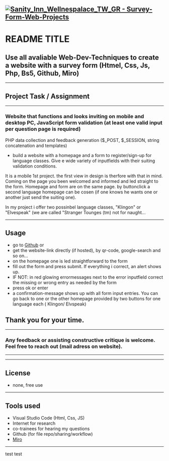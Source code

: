 [![ Sanity_Inn_Wellnespalace_TW_GR - Survey-Form-Web-Projects](https://img.shields.io/badge/_Sanity__Inn__Wellnespalace__TW__GR-Survey--Form--Web--Projects-2ea44f)](https://github.com/Gaudenz77/Sanity_Inn_Wellnespalace)
---
# README TITLE
Use all avaliable Web-Dev-Techniques to create a website with a survey form (Htmel, Css, Js, Php, Bs5, Github, Miro)
----
----

## Project Task / Assignment
---
### Website that functions and looks inviting on mobile and desktop PC, JavaScript form validation (at least one valid input per question page is required)
PHP data collection and feedback generation ($_POST, $_SESSION, string concatenation and templates)
* build a website with a homepage and a form to register/sign-up for language classes. Give e wide variety of inputfields with their suiting validation conditions.

It is a mobile 1st project. the first view in design is therfore with that in mind. Coming on the page you been welcomed and informed and led straight to the form. Homepage and form are on the same page. by buttonclick a second language homepage can be cosen (if one knows he wants one or another just send the suiting one).

In my project i offer two possinbel language classes, "Klingon" or "Elvespeak" (we are called "Stranger Tounges (tm) not for naught...


----
## Usage

* go to [Github](https://github.com/Gaudenz77/Sanity_Inn_Wellnespalace) or
* get the website-link directly (if hosted), by qr-code, google-search and so on...
* on the homepage one is led straightforward to the form
* fill out the form and press submit. If everything i correct, an alert shows up.
* IF NOT: in red glowing errormessages next to the error inputfield correct the missing or wrong entry as needed by the form
* press ok or enter 
* a confirmation-message shows up with all form input entries. You can go back to one or the other homepage provided by two buttons for one language each ( Klingon/ Elvspeak)


## Thank you for your time.
---
### Any feedback or assisting constructive critique is welcome. Feel free to reach out (mail adress on website).
----
----
## License
* none, free use
----
## Tools used
* Visual Studio Code (Html, Css, JS)
* Internet for research
* co-trainees for hearing my questions
* Github (for file repo/sharing/workflow)
* [Miro](https://miro.com/app/board/uXjVPzeoPiY=/?share_link_id=217846515948)
----
test test